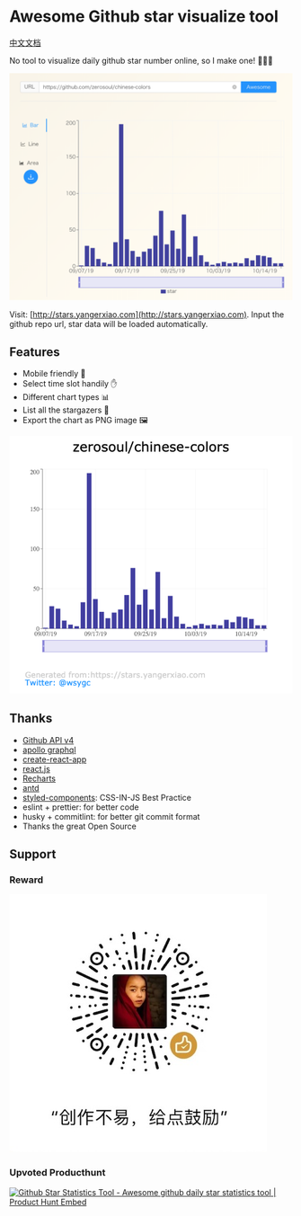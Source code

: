 # Awesome Github star visualize tool

[中文文档](./README.zh.md)

No tool to visualize daily github star number online, so I make one! 🌈🌈🌈

![star data loaded](demo/loaded.png)

Visit: [http://stars.yangerxiao.com](http://stars.yangerxiao.com). Input the github repo url, star data will be loaded automatically.

## Features

- Mobile friendly 📱
- Select time slot handily ✋
- Different chart types 📊
- List all the stargazers 👦
- Export the chart as PNG image 🖼

![star data result](demo/result.png)

## Thanks

- [Github API v4](https://developer.github.com/v4/)
- [apollo graphql](https://apollographql.com/docs/react/)
- [create-react-app](https://github.com/facebook/create-react-app)
- [react.js](https://reactjs.org)
- [Recharts](http://recharts.org/)
- [antd](https://ant.design)
- [styled-components](https://styled-components.com): CSS-IN-JS Best Practice
- eslint + prettier: for better code
- husky + commitlint: for better git commit format
- Thanks the great Open Source

## Support

### Reward

![reward code](./src/assets/img/reward.jpg)

### Upvoted Producthunt

<a href="https://www.producthunt.com/posts/github-star-statistics-tool?utm_source=badge-featured&utm_medium=badge&utm_souce=badge-github-star-statistics-tool" target="_blank"><img src="https://api.producthunt.com/widgets/embed-image/v1/featured.svg?post_id=171040&theme=dark" alt="Github Star Statistics Tool - Awesome github daily star statistics tool | Product Hunt Embed" style="width: 250px; height: 54px;" width="250px" height="54px" /></a>

